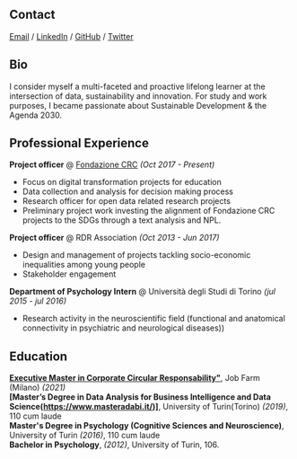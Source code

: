 ## Contact

[Email](mailto:andrea.selva@outlook.it) / [LinkedIn](https://www.linkedin.com/in/andrea-s-091531160/) / [GitHub](https://github.com/selvaandrea) / [Twitter](https://twitter.com/andreaselva9)

## Bio

I consider myself a multi-faceted and proactive lifelong learner at the intersection of data, sustainability and innovation. For study and work purposes, I became passionate about Sustainable Development & the Agenda 2030.

## Professional Experience

**Project officer** @ [Fondazione CRC](https://www.fondazionecrc.it/) _(Oct 2017 - Present)_ <br>
- Focus on digital transformation projects for education
- Data collection and analysis for decision making process
- Research officer for open data related research projects
- Preliminary project work investing the alignment of Fondazione CRC projects to the SDGs through a text analysis and NPL.

**Project officer** @ RDR Association _(Oct 2013 - Jun 2017)_ <br>
- Design and management of projects tackling socio-economic inequalities among young people
- Stakeholder engagement

**Department of Psychology Intern** @ Università degli Studi di Torino _(jul 2015 - jul 2016)_ <br>
- Research activity in the neuroscientific field (functional and anatomical connectivity in psychiatric and neurological diseases))

## Education

**[Executive Master in Corporate Circular Responsability"](https://twitter.com/andreaselva9)**, Job Farm (Milano) _(2021)_ <br>
**[Master’s Degree in Data Analysis for Business Intelligence and Data Science(https://www.masteradabi.it/)]**, University of Turin(Torino) _(2019)_, 110 cum laude <br>
**Master's Degree in Psychology (Cognitive Sciences and Neuroscience)**, University of Turin _(2016)_, 110 cum laude <br>
**Bachelor in Psychology**, _(2012)_, University of Turin, 106.
